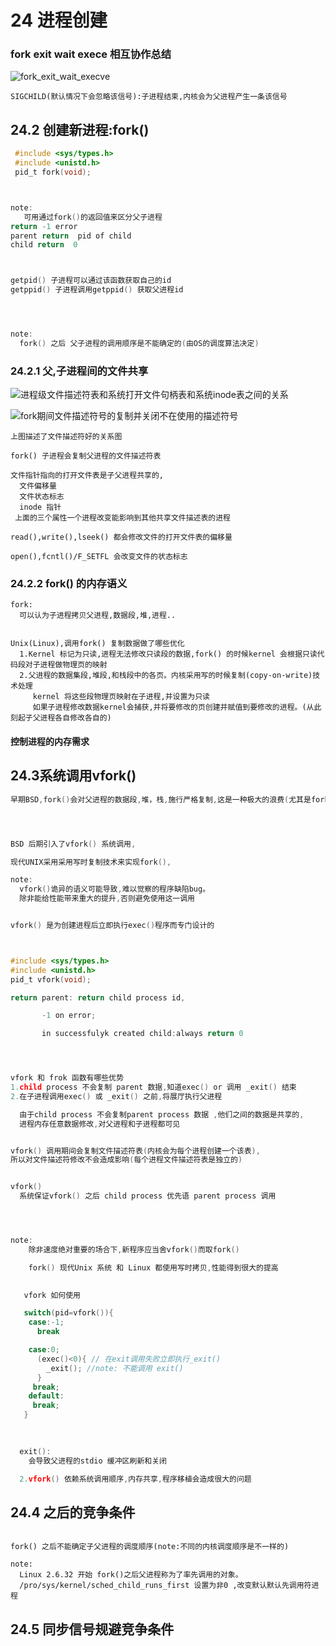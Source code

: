 # 24 进程创建
### fork exit wait exece 相互协作总结
![fork_exit_wait_execve](./fork_exit_wait_execve.jpg)
```
SIGCHILD(默认情况下会忽略该信号):子进程结束,内核会为父进程产生一条该信号

```
## 24.2 创建新进程:fork()
```c
 #include <sys/types.h>
 #include <unistd.h>
 pid_t fork(void);



note:
   可用通过fork()的返回值来区分父子进程
return -1 error
parent return  pid of child
child return  0



getpid() 子进程可以通过该函数获取自己的id
getppid() 子进程调用getppid() 获取父进程id




note:
  fork() 之后 父子进程的调用顺序是不能确定的(由OS的调度算法决定)

```

### 24.2.1 父,子进程间的文件共享
![进程级文件描述符表和系统打开文件句柄表和系统inode表之间的关系](../5/进程级文件描述符表和系统打开文件句柄表和系统inode表之间的关系.jpg)

![fork期间文件描述符号的复制并关闭不在使用的描述符号](./fork期间文件描述符号的复制并关闭不在使用的描述符号.jpg)
```
上图描述了文件描述符好的关系图

fork() 子进程会复制父进程的文件描述符表

文件指针指向的打开文件表是子父进程共享的,
  文件偏移量
  文件状态标志
  inode 指针
 上面的三个属性一个进程改变能影响到其他共享文件描述表的进程

read(),write(),lseek() 都会修改文件的打开文件表的偏移量

open(),fcntl()/F_SETFL 会改变文件的状态标志

```
### 24.2.2 fork() 的内存语义
```
fork:
  可以认为子进程拷贝父进程,数据段,堆,进程..
  

Unix(Linux),调用fork() 复制数据做了哪些优化
  1.Kernel 标记为只读,进程无法修改只读段的数据,fork() 的时候kernel 会根据只读代码段对子进程做物理页的映射
  2.父进程的数据集段,堆段,和栈段中的各页。内核采用写的时候复制(copy-on-write)技术处理
     kernel 将这些段物理页映射在子进程,并设置为只读
     如果子进程修改数据kernel会捕获,并将要修改的页创建并赋值到要修改的进程。(从此刻起子父进程各自修改各自的)

```
#### 控制进程的内存需求

## 24.3系统调用vfork()
```c
早期BSD,fork()会对父进程的数据段,堆，栈,施行严格复制,这是一种极大的浪费(尤其是fork之后立即执行exec()函数极大的浪费)




BSD 后期引入了vfork() 系统调用,

现代UNIX采用采用写时复制技术来实现fork(),

note:
  vfork()诡异的语义可能导致,难以觉察的程序缺陷bug。
  除非能给性能带来重大的提升,否则避免使用这一调用


vfork() 是为创建进程后立即执行exec()程序而专门设计的



#include <sys/types.h>
#include <unistd.h>
pid_t vfork(void);

return parent: return child process id,

       -1 on error; 

       in successfulyk created child:always return 0




vfork 和 frok 函数有哪些优势
1.child process 不会复制 parent 数据,知道exec() or 调用 _exit() 结束
2.在子进程调用exec() 或 _exit() 之前,将展厅执行父进程

  由于child process 不会复制parent process 数据 ,他们之间的数据是共享的,
  进程内存任意数据修改,对父进程和子进程都可见


vfork() 调用期间会复制文件描述符表(内核会为每个进程创建一个该表),
所以对文件描述符修改不会造成影响(每个进程文件描述符表是独立的)


vfork() 
  系统保证vfork() 之后 child process 优先语 parent process 调用




note:
    除非速度绝对重要的场合下,新程序应当舍vfork()而取fork()

    fork() 现代Unix 系统 和 Linux 都使用写时拷贝,性能得到很大的提高

   
   vfork 如何使用

   switch(pid=vfork()){
    case:-1;
      break

    case:0;
      (exec()<0){ // 在exit调用失败立即执行_exit()
        _exit(); //note: 不能调用 exit()
      }
     break;
    default:
     break;
   }
     
  

  exit():
    会导致父进程的stdio 缓冲区刷新和关闭

  2.vfork() 依赖系统调用顺序,内存共享,程序移植会造成很大的问题

```
## 24.4 之后的竞争条件
```

fork() 之后不能确定子父进程的调度顺序(note:不同的内核调度顺序是不一样的)

note:
  Linux 2.6.32 开始 fork()之后父进程称为了率先调用的对象。
  /pro/sys/kernel/sched_child_runs_first 设置为非0 ,改变默认默认先调用符进程

```

## 24.5 同步信号规避竞争条件
```

```